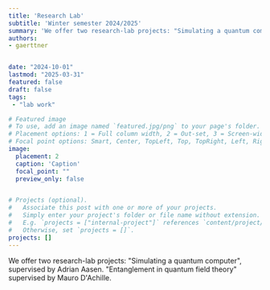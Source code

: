 ```yaml
---
title: 'Research Lab'
subtitle: 'Winter semester 2024/2025'
summary: 'We offer two research-lab projects: "Simulating a quantum computer", supervised by Adrian Aasen. "Entanglement in quantum field theory" supervised by Mauro D&apos;Achille.'
authors:
- gaerttner


date: "2024-10-01"
lastmod: "2025-03-31"
featured: false
draft: false
tags:
 - "lab work"

# Featured image
# To use, add an image named `featured.jpg/png` to your page's folder.
# Placement options: 1 = Full column width, 2 = Out-set, 3 = Screen-width
# Focal point options: Smart, Center, TopLeft, Top, TopRight, Left, Right, BottomLeft, Bottom, BottomRight
image:
  placement: 2
  caption: 'Caption'
  focal_point: ""
  preview_only: false


# Projects (optional).
#   Associate this post with one or more of your projects.
#   Simply enter your project's folder or file name without extension.
#   E.g. `projects = ["internal-project"]` references `content/project/deep-learning/index.md`.
#   Otherwise, set `projects = []`.
projects: []
---
```


We offer two research-lab projects: "Simulating a quantum computer", supervised by Adrian Aasen. "Entanglement in quantum field theory" supervised by Mauro D&apos;Achille.
